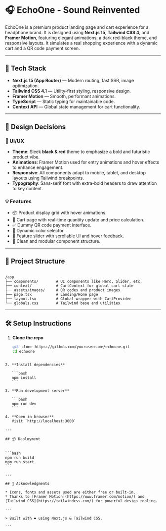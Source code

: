 # 🎧 EchoOne - Sound Reinvented

EchoOne is a premium product landing page and cart experience for a headphone brand. It is designed using **Next.js 15**, **Tailwind CSS 4**, and **Framer Motion**, featuring elegant animations, a dark red-black theme, and responsive layouts. It simulates a real shopping experience with a dynamic cart and a QR code payment screen.

---

## 🚀 Tech Stack

- **Next.js 15 (App Router)** — Modern routing, fast SSR, image optimization.
- **Tailwind CSS 4.1** — Utility-first styling, responsive design.
- **Framer Motion** — Smooth, performant animations.
- **TypeScript** — Static typing for maintainable code.
- **Context API** — Global state management for cart functionality.

---

## 🧠 Design Decisions

### 🎨 UI/UX
- **Theme**: Sleek **black & red** theme to emphasize a bold and futuristic product vibe.
- **Animations**: Framer Motion used for entry animations and hover effects to enhance engagement.
- **Responsive**: All components adapt to mobile, tablet, and desktop layouts using Tailwind breakpoints.
- **Typography**: Sans-serif font with extra-bold headers to draw attention to key content.

### 💡 Features
- 📦 Product display grid with hover animations.
- 🛒 Cart page with real-time quantity update and price calculation.
- ✅ Dummy QR code payment interface.
- 🌈 Dynamic color selector.
- 🔄 Feature slider with scrollable UI and hover feedback.
- 🧾 Clean and modular component structure.

---

## 📂 Project Structure

```

/app
├── components/        # UI components like Hero, Slider, etc.
├── context/           # CartContext for global cart state
├── assets/images/     # QR codes and product images
├── page.tsx           # Landing/Home page
├── layout.tsx         # Global wrapper with CartProvider
└── globals.css        # Tailwind base and utilities

````

---

## 🛠️ Setup Instructions

1. **Clone the repo**
   ```bash
   git clone https://github.com/yourusername/echoone.git
   cd echoone
````

2. **Install dependencies**

   ```bash
   npm install
   ```

3. **Run development server**

   ```bash
   npm run dev
   ```

4. **Open in browser**
   Visit `http://localhost:3000`

---

## 📦 Deployment


```bash
npm run build
npm run start
```

---

## 🤝 Acknowledgments

* Icons, fonts and assets used are either free or built-in.
* Thanks to [Framer Motion](https://www.framer.com/motion/) and [Tailwind CSS](https://tailwindcss.com/) for powerful design tooling.

---

> Built with ❤️ using Next.js & Tailwind CSS.

```
